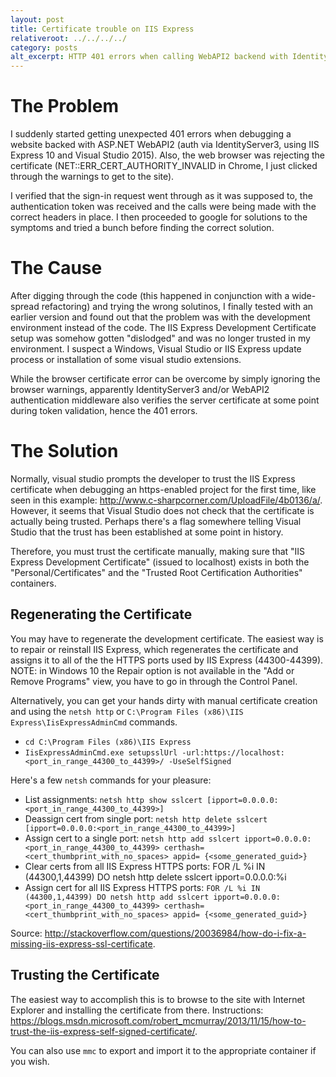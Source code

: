 ```yaml
---
layout: post
title: Certificate trouble on IIS Express
relativeroot: ../../../../
category: posts
alt_excerpt: HTTP 401 errors when calling WebAPI2 backend with IdentityServer3 authentication on IIS Express 10 resolved by fixing IIS Express self-signed certificate on development machine
---
```


# The Problem

I suddenly started getting unexpected 401 errors when debugging a website backed with ASP.NET WebAPI2 (auth via IdentityServer3, using IIS Express 10 and Visual Studio 2015).
Also, the web browser was rejecting the certificate (NET::ERR_CERT_AUTHORITY_INVALID in Chrome, I just clicked through the warnings to get to the site).

I verified that the sign-in request went through as it was supposed to, the authentication token was received and the calls were being made with the correct headers in place.
I then proceeded to google for solutions to the symptoms and tried a bunch before finding the correct solution.

# The Cause

After digging through the code (this happened in conjunction with a wide-spread refactoring) and trying the wrong solutinos, I finally tested with an earlier version and found out that the problem was with the development environment instead of the code.
The IIS Express Development Certificate setup was somehow gotten "dislodged" and was no longer trusted in my environment.
I suspect a Windows, Visual Studio or IIS Express update process or installation of some visual studio extensions.

While the browser certificate error can be overcome by simply ignoring the browser warnings, apparently IdentityServer3 and/or WebAPI2 authentication middleware also verifies the server certificate at some point during token validation, hence the 401 errors.

# The Solution

Normally, visual studio prompts the developer to trust the IIS Express certificate when debugging an https-enabled project for the first time, like seen in this example: <http://www.c-sharpcorner.com/UploadFile/4b0136/a/>.
However, it seems that Visual Studio does not check that the certificate is actually being trusted.
Perhaps there's a flag somewhere telling Visual Studio that the trust has been established at some point in history.

Therefore, you must trust the certificate manually, making sure that "IIS Express Development Certificate" (issued to localhost) exists in both the "Personal/Certificates" and the "Trusted Root Certification Authorities" containers.

## Regenerating the Certificate

You may have to regenerate the development certificate.
The easiest way is to repair or reinstall IIS Express, which regenerates the certificate and assigns it to all of the the HTTPS ports used by IIS Express (44300-44399).
NOTE: in Windows 10 the Repair option is not available in the "Add or Remove Programs" view, you have to go in through the Control Panel.

Alternatively, you can get your hands dirty with manual certificate creation and using the `netsh http` or `C:\Program Files (x86)\IIS Express\IisExpressAdminCmd` commands.

- `cd C:\Program Files (x86)\IIS Express`
- `IisExpressAdminCmd.exe setupsslUrl -url:https://localhost:<port_in_range_44300_to_44399>/ -UseSelfSigned`

Here's a few `netsh` commands for your pleasure:

- List assignments: `netsh http show sslcert [ipport=0.0.0.0:<port_in_range_44300_to_44399>]`
- Deassign cert from single port: `netsh http delete sslcert [ipport=0.0.0.0:<port_in_range_44300_to_44399>]`
- Assign cert to a single port: `netsh http add sslcert ipport=0.0.0.0:<port_in_range_44300_to_44399> certhash=<cert_thumbprint_with_no_spaces> appid=
{<some_generated_guid>}`
- Clear certs from all IIS Express HTTPS ports: FOR /L %i IN (44300,1,44399) DO netsh http delete sslcert ipport=0.0.0.0:%i
- Assign cert for all IIS Express HTTPS ports: `FOR /L %i IN (44300,1,44399) DO netsh http add sslcert ipport=0.0.0.0:<port_in_range_44300_to_44399> certhash=<cert_thumbprint_with_no_spaces> appid=
{<some_generated_guid>}`

Source: <http://stackoverflow.com/questions/20036984/how-do-i-fix-a-missing-iis-express-ssl-certificate>.

## Trusting the Certificate

The easiest way to accomplish this is to browse to the site with Internet Explorer and installing the certificate from there.
Instructions: <https://blogs.msdn.microsoft.com/robert_mcmurray/2013/11/15/how-to-trust-the-iis-express-self-signed-certificate/>.

You can also use `mmc` to export and import it to the appropriate container if you wish.
